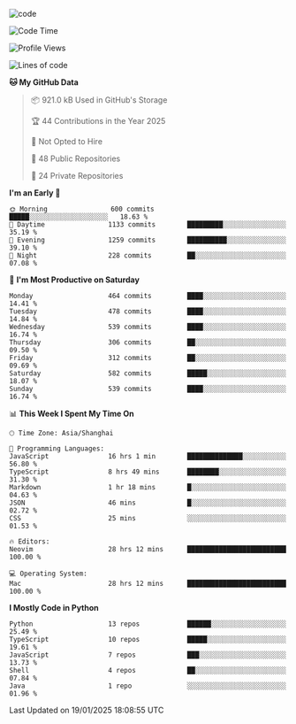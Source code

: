 
<!--
**liuyaanng/liuyaanng** is a ✨ _special_ ✨ repository because its `README.md` (this file) appears on your GitHub profile.

Here are some ideas to get you started:

- 🔭 I’m currently working on ...
- 🌱 I’m currently learning ...
- 👯 I’m looking to collaborate on ...
- 🤔 I’m looking for help with ...
- 💬 Ask me about ...
- 📫 How to reach me: ...
- 😄 Pronouns: ...
- ⚡ Fun fact: ...
-->


![code](https://cdn.jsdelivr.net/gh/liuyaanng/liuyaanng@1.0/code.gif) 

<!--START_SECTION:waka-->
![Code Time](http://img.shields.io/badge/Code%20Time-1%2C161%20hrs%2024%20mins-blue)

![Profile Views](http://img.shields.io/badge/Profile%20Views-0-blue)

![Lines of code](https://img.shields.io/badge/From%20Hello%20World%20I%27ve%20Written-19.3%20million%20lines%20of%20code-blue)

**🐱 My GitHub Data** 

> 📦 921.0 kB Used in GitHub's Storage 
 > 
> 🏆 44 Contributions in the Year 2025
 > 
> 🚫 Not Opted to Hire
 > 
> 📜 48 Public Repositories 
 > 
> 🔑 24 Private Repositories 
 > 
**I'm an Early 🐤** 

```text
🌞 Morning                600 commits         █████░░░░░░░░░░░░░░░░░░░░   18.63 % 
🌆 Daytime                1133 commits        █████████░░░░░░░░░░░░░░░░   35.19 % 
🌃 Evening                1259 commits        ██████████░░░░░░░░░░░░░░░   39.10 % 
🌙 Night                  228 commits         ██░░░░░░░░░░░░░░░░░░░░░░░   07.08 % 
```
📅 **I'm Most Productive on Saturday** 

```text
Monday                   464 commits         ████░░░░░░░░░░░░░░░░░░░░░   14.41 % 
Tuesday                  478 commits         ████░░░░░░░░░░░░░░░░░░░░░   14.84 % 
Wednesday                539 commits         ████░░░░░░░░░░░░░░░░░░░░░   16.74 % 
Thursday                 306 commits         ██░░░░░░░░░░░░░░░░░░░░░░░   09.50 % 
Friday                   312 commits         ██░░░░░░░░░░░░░░░░░░░░░░░   09.69 % 
Saturday                 582 commits         █████░░░░░░░░░░░░░░░░░░░░   18.07 % 
Sunday                   539 commits         ████░░░░░░░░░░░░░░░░░░░░░   16.74 % 
```


📊 **This Week I Spent My Time On** 

```text
🕑︎ Time Zone: Asia/Shanghai

💬 Programming Languages: 
JavaScript               16 hrs 1 min        ██████████████░░░░░░░░░░░   56.80 % 
TypeScript               8 hrs 49 mins       ████████░░░░░░░░░░░░░░░░░   31.30 % 
Markdown                 1 hr 18 mins        █░░░░░░░░░░░░░░░░░░░░░░░░   04.63 % 
JSON                     46 mins             █░░░░░░░░░░░░░░░░░░░░░░░░   02.72 % 
CSS                      25 mins             ░░░░░░░░░░░░░░░░░░░░░░░░░   01.53 % 

🔥 Editors: 
Neovim                   28 hrs 12 mins      █████████████████████████   100.00 % 

💻 Operating System: 
Mac                      28 hrs 12 mins      █████████████████████████   100.00 % 
```

**I Mostly Code in Python** 

```text
Python                   13 repos            ██████░░░░░░░░░░░░░░░░░░░   25.49 % 
TypeScript               10 repos            █████░░░░░░░░░░░░░░░░░░░░   19.61 % 
JavaScript               7 repos             ███░░░░░░░░░░░░░░░░░░░░░░   13.73 % 
Shell                    4 repos             ██░░░░░░░░░░░░░░░░░░░░░░░   07.84 % 
Java                     1 repo              ░░░░░░░░░░░░░░░░░░░░░░░░░   01.96 % 
```




 Last Updated on 19/01/2025 18:08:55 UTC
<!--END_SECTION:waka-->
